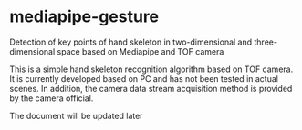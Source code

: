 # mediapipe-gesture
Detection of key points of hand skeleton in two-dimensional and three-dimensional space based on Mediapipe and TOF camera

This is a simple hand skeleton recognition algorithm based on TOF camera. It is currently developed based on PC and has not been tested in actual scenes. In addition, the camera data stream acquisition method is provided by the camera official.

The document will be updated later

